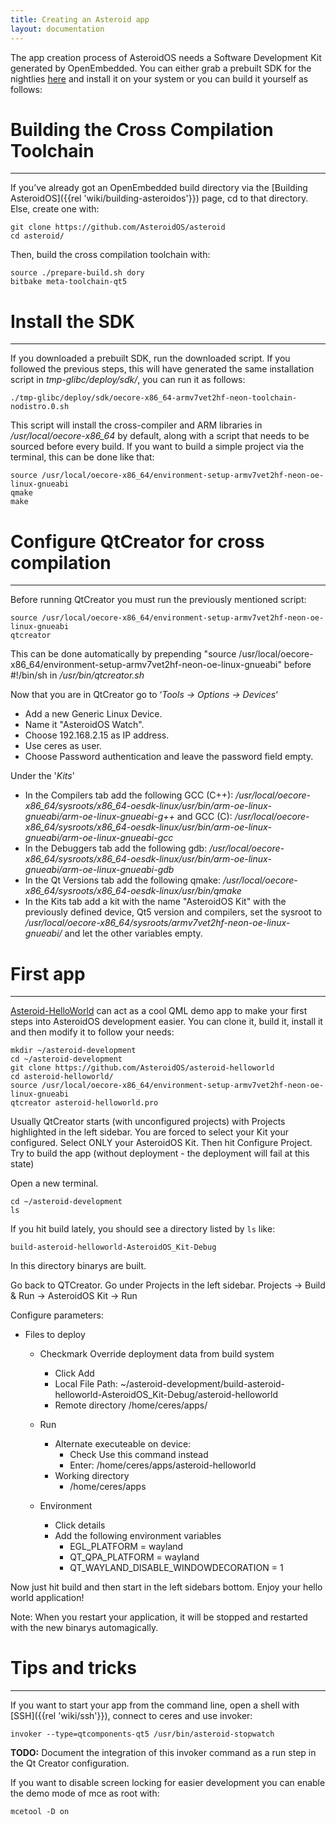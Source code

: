 ```yaml
---
title: Creating an Asteroid app
layout: documentation
---
```


The app creation process of AsteroidOS needs a Software Development Kit generated by OpenEmbedded. You can either grab a prebuilt SDK for the nightlies [here](https://release.asteroidos.org/nightlies/sdk/oecore-x86_64-armv7vet2hf-neon-toolchain-nodistro.0.sh) and install it on your system or you can build it yourself as follows:

# Building the Cross Compilation Toolchain

---

If you’ve already got an OpenEmbedded build directory via the [Building AsteroidOS]({{rel 'wiki/building-asteroidos'}}) page, cd to that directory. Else, create one with:

```
git clone https://github.com/AsteroidOS/asteroid
cd asteroid/
```

Then, build the cross compilation toolchain with:

```
source ./prepare-build.sh dory
bitbake meta-toolchain-qt5
```

# Install the SDK

---

If you downloaded a prebuilt SDK, run the downloaded script. If you followed the previous steps, this will have generated the same installation script in _tmp-glibc/deploy/sdk/_, you can run it as follows:

```
./tmp-glibc/deploy/sdk/oecore-x86_64-armv7vet2hf-neon-toolchain-nodistro.0.sh
```

This script will install the cross-compiler and ARM libraries in _/usr/local/oecore-x86_64_ by default, along with a script that needs to be sourced before every build. If you want to build a simple project via the terminal, this can be done like that:

```
source /usr/local/oecore-x86_64/environment-setup-armv7vet2hf-neon-oe-linux-gnueabi
qmake
make
```


# Configure QtCreator for cross compilation

---

Before running QtCreator you must run the previously mentioned script:

```
source /usr/local/oecore-x86_64/environment-setup-armv7vet2hf-neon-oe-linux-gnueabi
qtcreator
```

This can be done automatically by prepending "source /usr/local/oecore-x86_64/environment-setup-armv7vet2hf-neon-oe-linux-gnueabi" before #!/bin/sh in _/usr/bin/qtcreator.sh_

Now that you are in QtCreator go to ‘_Tools &#8594; Options &#8594; Devices_‘

- Add a new Generic Linux Device.
- Name it "AsteroidOS Watch".
- Choose 192.168.2.15 as IP address.
- Use ceres as user.
- Choose Password authentication and leave the password field empty.


Under the '_Kits_'

- In the Compilers tab add the following GCC (C++): _/usr/local/oecore-x86_64/sysroots/x86_64-oesdk-linux/usr/bin/arm-oe-linux-gnueabi/arm-oe-linux-gnueabi-g++_ and GCC (C): _/usr/local/oecore-x86_64/sysroots/x86_64-oesdk-linux/usr/bin/arm-oe-linux-gnueabi/arm-oe-linux-gnueabi-gcc_
- In the Debuggers tab add the following gdb: _/usr/local/oecore-x86_64/sysroots/x86_64-oesdk-linux/usr/bin/arm-oe-linux-gnueabi/arm-oe-linux-gnueabi-gdb_
- In the Qt Versions tab add the following qmake: _/usr/local/oecore-x86_64/sysroots/x86_64-oesdk-linux/usr/bin/qmake_
- In the Kits tab add a kit with the name "AsteroidOS Kit" with the previously defined device, Qt5 version and compilers, set the sysroot to _/usr/local/oecore-x86_64/sysroots/armv7vet2hf-neon-oe-linux-gnueabi/_ and let the other variables empty.

# First app

---

[Asteroid-HelloWorld](https://github.com/AsteroidOS/asteroid-helloworld) can act as a cool QML demo app to make your first steps into AsteroidOS development easier. You can clone it, build it, install it and then modify it to follow your needs:

```
mkdir ~/asteroid-development
cd ~/asteroid-development
git clone https://github.com/AsteroidOS/asteroid-helloworld
cd asteroid-helloworld/
source /usr/local/oecore-x86_64/environment-setup-armv7vet2hf-neon-oe-linux-gnueabi
qtcreator asteroid-helloworld.pro
```

Usually QtCreator starts (with unconfigured projects) with Projects highlighted in the left sidebar. You are forced to select your Kit your configured. Select ONLY your AsteroidOS Kit. Then hit Configure Project. 
Try to build the app (without deployment - the deployment will fail at this state)

Open a new terminal.

```
cd ~/asteroid-development
ls
```

If you hit build lately, you should see a directory listed by `ls` like:

```
build-asteroid-helloworld-AsteroidOS_Kit-Debug
```

In this directory binarys are built.

Go back to QTCreator. Go under Projects in the left sidebar. 
Projects &#8594; Build & Run &#8594; AsteroidOS Kit &#8594; Run

Configure parameters:

- Files to deploy
  - Checkmark Override deployment data from build system
    - Click Add
    - Local File Path: ~/asteroid-development/build-asteroid-helloworld-AsteroidOS_Kit-Debug/asteroid-helloworld
    - Remote directory /home/ceres/apps/

  - Run
    - Alternate executeable on device:
       - Check Use this command instead
       - Enter: /home/ceres/apps/asteroid-helloworld
    - Working directory
       - /home/ceres/apps

  - Environment
    - Click details
    - Add the following environment variables
       - EGL_PLATFORM = wayland
       - QT_QPA_PLATFORM = wayland
       - QT_WAYLAND_DISABLE_WINDOWDECORATION = 1


Now just hit build and then start in the left sidebars bottom. Enjoy your hello world application!

Note: When you restart your application, it will be stopped and restarted with the new binarys automagically.

# Tips and tricks

---

If you want to start your app from the command line, open a shell with [SSH]({{rel 'wiki/ssh'}}), connect to ceres and use invoker:

```
invoker --type=qtcomponents-qt5 /usr/bin/asteroid-stopwatch
```
**TODO:** Document the integration of this invoker command as a run step in the Qt Creator configuration.

If you want to disable screen locking for easier development you can enable the demo mode of mce as root with:

```
mcetool -D on
```
